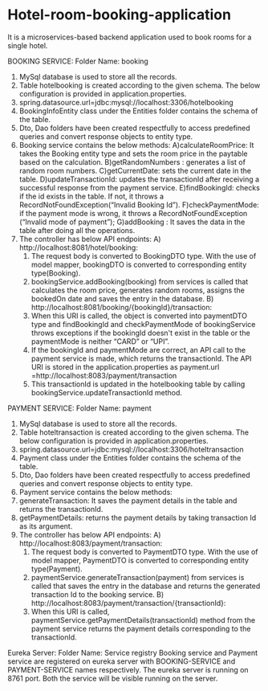# Hotel-room-booking-application
It is a microservices-based backend application used to book rooms for a single hotel.

BOOKING SERVICE:
Folder Name: booking

1. MySql database is used to store all the records.
2. Table hotelbooking is created according to the given schema. The below configuration is provided in application.properties.
3. spring.datasource.url=jdbc:mysql://localhost:3306/hotelbooking	
4. BookingInfoEntity class under the Entities folder contains the schema of the table.
5. Dto, Dao folders have been created respectfully to access predefined queries and convert response objects to entity type.
6. Booking service contains the below methods:
   A)calculateRoomPrice: It takes the Booking entity type and sets the room price in the paytable based on the calculation.
   B)getRandomNumbers : generates a list of random room numbers.
   C)getCurrentDate: sets the current date in the table.
   D)updateTransactionId: updates the transactionId after receiving a successful response from the payment service.
   E)findBookingId: checks if the id exists in the table. If not, it throws a RecordNotFoundException(“Invalid Booking Id”).
   F)checkPaymentMode: if the payment mode is wrong, it throws a RecordNotFoundException (“Invalid mode of payment”);
   G)addBooking : It saves the data in the table after doing all the operations.
7. The controller has below API endpoints:
   A) http://localhost:8081/hotel/booking: 
      1. The request body is converted to BookingDTO type. With the use of model mapper, bookingDTO is converted to corresponding entity type(Booking).
      2. bookingService.addBooking(booking) from services is called that calculates the room price, generates random rooms, assigns the bookedOn date and saves the entry in the database.
   B) http://localhost:8081/booking/{bookingId}/transaction:
      1. When this URI is called, the object is converted into paymentDTO type and findBookingId and checkPaymentMode of bookingService throws exceptions if the bookingId doesn't exist in the table or the paymentMode is neither “CARD” or “UPI”.
      2. If the bookingId and paymentMode are correct, an API call to the payment service is made, which returns the transactionId. The API URI is stored in the application.properties as payment.url =http://localhost:8083/payment/transaction
      3. This transactionId is updated in the hotelbooking table by calling bookingService.updateTransactionId method.
      
PAYMENT SERVICE:
Folder Name: payment
1. MySql database is used to store all the records.
2. Table hoteltransaction is created according to the given schema. The below configuration is provided in application.properties.
3. spring.datasource.url=jdbc:mysql://localhost:3306/hoteltransaction	
4. Payment class under the Entities folder contains the schema of the table.
5. Dto, Dao folders have been created respectfully to access predefined queries and convert response objects to entity type.
6. Payment service contains the below methods:
7. generateTransaction: It saves the payment details in the table and returns the transactionId.
8. getPaymentDetails: returns the payment details by taking transaction Id as its argument.
9. The controller has below API endpoints:
   A) http://localhost:8083/payment/transaction: 
      1. The request body is converted to PaymentDTO type. With the use of model mapper, PaymentDTO is converted to corresponding entity type(Payment).
      2. paymentService.generateTransaction(payment) from services is called that saves the entry in the database and returns the generated transaction Id to the booking service.
   B) http://localhost:8083/payment/transaction/{transactionId}:
      1. When this URI is called, paymentService.getPaymentDetails(transactionId) method from the payment service returns the payment details corresponding to the transactionId.

Eureka Server:
Folder Name: Service registry
Booking service and Payment service are registered on eureka server with BOOKING-SERVICE and PAYMENT-SERVICE names respectively. The eureka server is running on 8761 port. Both the service will be visible running on the server.

